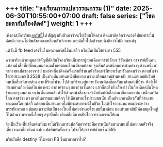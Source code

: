 +++
title: "ลงเรียนการแปลวรรณกรรม (1)"
date: 2025-06-30T10:55:00+07:00
draft: false
series: ["โชคชะตากับก็องดิดด์"]
weight: 1
+++
---


เพิ่งลงสมัครเรียน[คอร์สนี้](https://www.facebook.com/ASCCHULA/posts/pfbid02fxpAGMx2yLK5rqSmiLAJ89QnGDDjCANCJECsphVWakvWPpKcjYiMhUQYDq7mwGBUl)ไป สัญญากับตัวเองว่าจะไปเรียนให้ครบ 
คิดแล้วคิดอีกว่าจะลงดีมั้ยเพราะไม่ค่อยมีเวลา+ไม่มีพลังสมองเหลือหลังเลิกงาน เคยตัดใจไปแล้วรอบนึงคิดว่าไม่มีเวลาแน่ๆ  

แต่วันนี้ fb feed เด้งขึ้นโฆษณาคอร์สนี้ขึ้นมาอีก หรือมันเป็นโชคชะตา 555  

ความจริงแล้วเหตุผลสำคัญที่ตัดสินใจลงเรียนก็เพราะผู้สอนคืออาจารย์วัลยา วิวัฒน์ศร อาจารย์เป็นคนแปลหนังสือที่เปลี่ยนมุมมองผมตั้งแต่ตอนเรียนมัธยมปลาย จุดเริ่มต้นรสนิยมการอ่านต่างๆ ส่วนหนึ่งมาจากงานแปลของอาจารย์ ผมอ่านก็องดิดด์ครั้งแรกที่ร้านหนังสือแพร่พิทยาเซ็นทรัลลาดพร้าว ตอนนั้นจำได้ว่าประมาณปี 2538 เป็นช่วงที่ผมอ่านหนังสือเยอะเพราะเตรียมสอบเข้ามหาลัย อ่านแต่เลขกับวิทย์จนเบื่อก็หานิยายอ่าน อ่านที่ร้านไม่จบ ไปอ่านที่ร้านอยู่หลายวันจนต้องซื้อกลับมาอ่านต่อที่บ้าน ยังจำได้ว่าผมอ่านก็องดิดด์ในห้องพระ อากาศร้อนๆ ของบ้านชั้นสอง แล้วก็ตะลึงกับเรื่องราวในก็องดิดด์มันโหดร้ายมากๆ ผมอ่านจบวันนั้นเลยแล้วทำให้อ่านหนังสือของสำนักพิมพ์ผีเสื้อต่อมาอีกหลายเล่ม เหมือนเปิดโลก ตาสว่าง ดวงตาเห็นธรรมแบบเด็กๆ ไร้เดียงสาอะไรประมาณนั้น เป็นช่วงเวลาเดียวกับที่อ่านงานของดอสโตเยฟสกี้ แต่ตอนนั้นอ่านแบบไม่มีประสบการณ์ในชีวิต ไม่เข้าใจความหมายแฝงระหว่างบรรทัดหรอก แต่ชอบเพราะมันเป็นของใหม่ไม่เคยอ่านอะไรแบบนี้มาก่อน พอเข้ามหาลัยมีห้องสมุดใหญ่ก็ได้อ่านงานพวกนี้เรื่อยๆ สรุปคือก็องดิดด์คือนิยายเปิดโลกวรรณกรรมให้ผม  

จึงเป็นเรื่องที่น่าตื่นเต้นที่ผมจะได้เรียนการแปลกับอาจารย์ที่เคารพนับถือมานานแต่ไม่เคยเจอตัวจริง เดี๋ยวจะเอาก็องดิดด์ ฉบับแปลพิมพ์ครั้งแรก ไปขอให้อาจารย์ช่วยเซ็น 555 

หรือมันคือ destiny ที่โฆษณา FB ขึ้นมาลากเราไป?